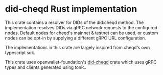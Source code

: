 # did-cheqd Rust implementation

This crate contains a resolver for DIDs of the did:cheqd method. The implementation resolves DIDs via gRPC network requests to the configured nodes. Default nodes for cheqd's mainnet & testnet can be used, or custom nodes can be opt-in by supplying a different gRPC URL configuration.

The implementations in this crate are largely inspired from cheqd's own typescript sdk.

This crate uses openwallet-foundation's [did-cheqd](https://github.com/openwallet-foundation/vcx/tree/main/did_core/did_methods/did_cheqd) crate which uses gRPC types and clients generated using tonic.
